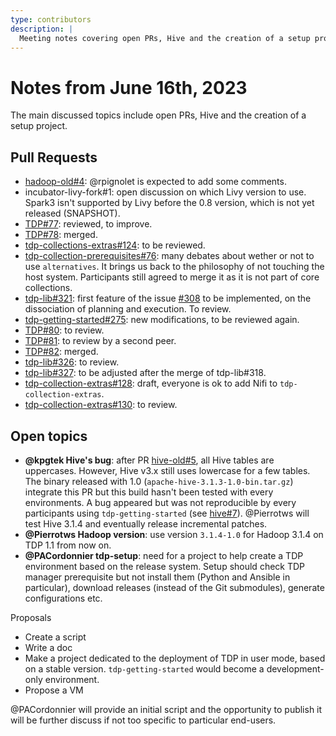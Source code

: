 ```yaml
---
type: contributors
description: |
  Meeting notes covering open PRs, Hive and the creation of a setup project.
---
```


# Notes from June 16th, 2023

The main discussed topics include open PRs, Hive and the creation of a setup project.

## Pull Requests

- [hadoop-old#4](https://github.com/TOSIT-IO/hadoop-old/pull/4): @rpignolet is expected to add some comments.
- incubator-livy-fork#1: open discussion on which Livy version to use. Spark3 isn't supported by Livy before the 0.8 version, which is not yet released (SNAPSHOT).
- [TDP#77](https://github.com/TOSIT-IO/TDP/pull/77): reviewed, to improve.
- [TDP#78](https://github.com/TOSIT-IO/TDP/pull/78): merged.
- [tdp-collections-extras#124](https://github.com/TOSIT-IO/tdp-collection-extras/pull/124): to be reviewed.
- [tdp-collection-prerequisites#76](https://github.com/TOSIT-IO/tdp-collection-prerequisites/pull/76): many debates about wether or not to use `alternatives`. It brings us back to the philosophy of not touching the host system. Participants still agreed to merge it as it is not part of core collections.
- [tdp-lib#321](https://github.com/TOSIT-IO/tdp-lib/pull/321): first feature of the issue [#308](https://github.com/TOSIT-IO/tdp-lib/issues/308) to be implemented, on the dissociation of planning and execution. To review.
- [tdp-getting-started#275](https://github.com/TOSIT-IO/tdp-getting-started/pull/275): new modifications, to be reviewed again.
- [TDP#80](https://github.com/TOSIT-IO/TDP/pull/80): to review.
- [TDP#81](https://github.com/TOSIT-IO/TDP/pull/81): to review by a second peer.
- [TDP#82](https://github.com/TOSIT-IO/TDP/pull/82): merged.
- [tdp-lib#326](https://github.com/TOSIT-IO/tdp-lib/pull/326): to review.
- [tdp-lib#327](https://github.com/TOSIT-IO/tdp-lib/pull/327): to be adjusted after the merge of tdp-lib#318.
- [tdp-collection-extras#128](https://github.com/TOSIT-IO/tdp-collection-extras/pull/128): draft, everyone is ok to add Nifi to `tdp-collection-extras`.
- [tdp-collection-extras#130](https://github.com/TOSIT-IO/tdp-collection-extras/pull/130): to review.

## Open topics

- **@kpgtek Hive's bug**: after PR [hive-old#5](https://github.com/TOSIT-IO/hive-old/pull/5), all Hive tables are uppercases. However, Hive v3.x still uses lowercase for a few tables. The binary released with 1.0 (`apache-hive-3.1.3-1.0-bin.tar.gz`) integrate this PR but this build hasn't been tested with every environments. A bug appeared but was not reproducible by every participants using `tdp-getting-started` (see [hive#7](https://github.com/TOSIT-IO/hive/issues/7)). @Pierrotws will test Hive 3.1.4 and eventually release incremental patches.
- **@Pierrotws Hadoop version**: use version `3.1.4-1.0` for Hadoop 3.1.4 on TDP 1.1 from now on.
- **@PACordonnier tdp-setup**: need for a project to help create a TDP environment based on the release system. Setup should check TDP manager prerequisite but not install them (Python and Ansible in particular), download releases (instead of the Git submodules), generate configurations etc.

Proposals

- Create a script
- Write a doc
- Make a project dedicated to the deployment of TDP in user mode, based on a stable version. `tdp-getting-started` would become a development-only environment.
- Propose a VM

@PACordonnier will provide an initial script and the opportunity to publish it will be further discuss if not too specific to particular end-users.

